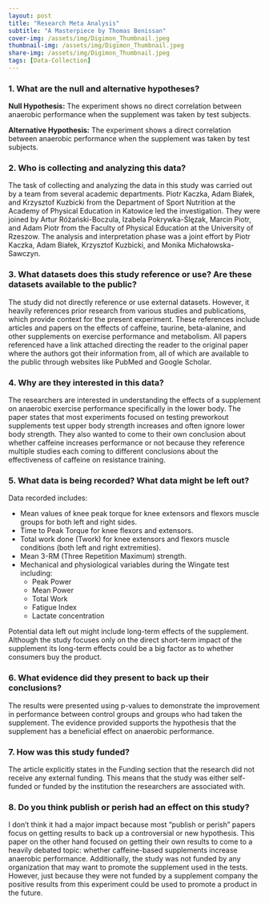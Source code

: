 ```yaml
---
layout: post
title: "Research Meta Analysis"
subtitle: "A Masterpiece by Thomas Benissan"
cover-img: /assets/img/Digimon_Thumbnail.jpeg
thumbnail-img: /assets/img/Digimon_Thumbnail.jpeg
share-img: /assets/img/Digimon_Thumbnail.jpeg
tags: [Data-Collection]
---
```


### 1. What are the null and alternative hypotheses?

**Null Hypothesis:** The experiment shows no direct correlation between anaerobic performance when the supplement was taken by test subjects.

**Alternative Hypothesis:** The experiment shows a direct correlation between anaerobic performance when the supplement was taken by test subjects.

### 2. Who is collecting and analyzing this data?

The task of collecting and analyzing the data in this study was carried out by a team from several academic departments. Piotr Kaczka, Adam Białek, and Krzysztof Kuzbicki from the Department of Sport Nutrition at the Academy of Physical Education in Katowice led the investigation. They were joined by Artur Różański-Boczula, Izabela Pokrywka-Ślęzak, Marcin Piotr, and Adam Piotr from the Faculty of Physical Education at the University of Rzeszow. The analysis and interpretation phase was a joint effort by Piotr Kaczka, Adam Białek, Krzysztof Kuzbicki, and Monika Michałowska-Sawczyn.

### 3. What datasets does this study reference or use? Are these datasets available to the public?

The study did not directly reference or use external datasets. However, it heavily references prior research from various studies and publications, which provide context for the present experiment. These references include articles and papers on the effects of caffeine, taurine, beta-alanine, and other supplements on exercise performance and metabolism. All papers referenced have a link attached directing the reader to the original paper where the authors got their information from, all of which are available to the public through websites like PubMed and Google Scholar.

### 4. Why are they interested in this data?

The researchers are interested in understanding the effects of a supplement on anaerobic exercise performance specifically in the lower body. The paper states that most experiments focused on testing preworkout supplements test upper body strength increases and often ignore lower body strength. They also wanted to come to their own conclusion about whether caffeine increases performance or not because they reference multiple studies each coming to different conclusions about the effectiveness of caffeine on resistance training.

### 5. What data is being recorded? What data might be left out?

Data recorded includes:
- Mean values of knee peak torque for knee extensors and flexors muscle groups for both left and right sides.
- Time to Peak Torque for knee flexors and extensors.
- Total work done (Twork) for knee extensors and flexors muscle conditions (both left and right extremities).
- Mean 3-RM (Three Repetition Maximum) strength.
- Mechanical and physiological variables during the Wingate test including:
  - Peak Power
  - Mean Power
  - Total Work
  - Fatigue Index
  - Lactate concentration

Potential data left out might include long-term effects of the supplement. Although the study focuses only on the direct short-term impact of the supplement its long-term effects could be a big factor as to whether consumers buy the product.

### 6. What evidence did they present to back up their conclusions?

The results were presented using p-values to demonstrate the improvement in performance between control groups and groups who had taken the supplement. The evidence provided supports the hypothesis that the supplement has a beneficial effect on anaerobic performance.

### 7. How was this study funded?

The article explicitly states in the Funding section that the research did not receive any external funding. This means that the study was either self-funded or funded by the institution the researchers are associated with.

### 8. Do you think publish or perish had an effect on this study?

I don’t think it had a major impact because most “publish or perish” papers focus on getting results to back up a controversial or new hypothesis. This paper on the other hand focused on getting their own results to come to a heavily debated topic: whether caffeine-based supplements increase anaerobic performance. Additionally, the study was not funded by any organization that may want to promote the supplement used in the tests. However, just because they were not funded by a supplement company the positive results from this experiment could be used to promote a product in the future.
